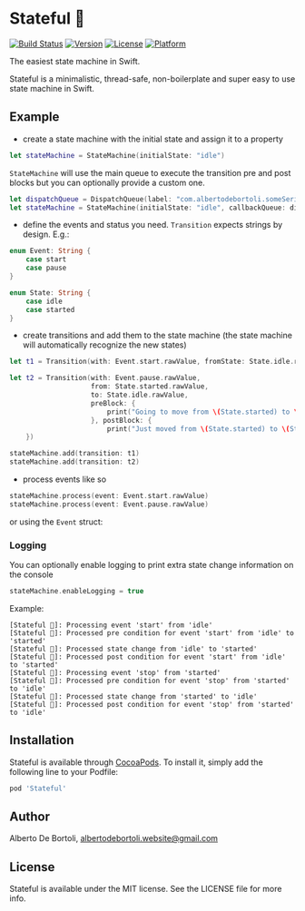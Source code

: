 # Stateful 🦜

[![Build Status](https://app.bitrise.io/app/5b1bed7dfe1521fd/status.svg?token=O8hUIAOKc9Ij6yey8qkQvg&branch=master)](https://app.bitrise.io/app/5b1bed7dfe1521fd)
[![Version](https://img.shields.io/cocoapods/v/Stateful.svg?style=flat)](https://cocoapods.org/pods/Stateful)
[![License](https://img.shields.io/cocoapods/l/Stateful.svg?style=flat)](https://cocoapods.org/pods/Stateful)
[![Platform](https://img.shields.io/cocoapods/p/Stateful.svg?style=flat)](https://cocoapods.org/pods/Stateful)

The easiest state machine in Swift.

Stateful is a minimalistic, thread-safe, non-boilerplate and super easy to use state machine in Swift.

## Example

- create a state machine with the initial state and assign it to a property

```swift
let stateMachine = StateMachine(initialState: "idle")
```

`StateMachine` will use the main queue to execute the transition pre and post blocks but you can optionally provide a custom one.

```swift
let dispatchQueue = DispatchQueue(label: "com.albertodebortoli.someSerialCallbackQueue")
let stateMachine = StateMachine(initialState: "idle", callbackQueue: dispatchQueue)
```

- define the events and status you need. `Transition` expects strings by design. E.g.:

```swift
enum Event: String {
    case start
    case pause
}

enum State: String {
    case idle
    case started
}
```

- create transitions and add them to the state machine (the state machine will automatically recognize the new states)

```swift
let t1 = Transition(with: Event.start.rawValue, fromState: State.idle.rawValue, toState: State.started.rawValue)

let t2 = Transition(with: Event.pause.rawValue,
                    from: State.started.rawValue,
                    to: State.idle.rawValue,
                    preBlock: {
                        print("Going to move from \(State.started) to \(State.idle)!")
                    }, postBlock: {
                        print("Just moved from \(State.started) to \(State.idle)!")
    })

stateMachine.add(transition: t1)
stateMachine.add(transition: t2)
```

- process events like so

```swift
stateMachine.process(event: Event.start.rawValue)
stateMachine.process(event: Event.pause.rawValue)
```

or using the `Event` struct:



### Logging

You can optionally enable logging to print extra state change information on the console 

```swift
stateMachine.enableLogging = true
```

Example:

```
[Stateful 🦜]: Processing event 'start' from 'idle'
[Stateful 🦜]: Processed pre condition for event 'start' from 'idle' to 'started'
[Stateful 🦜]: Processed state change from 'idle' to 'started'
[Stateful 🦜]: Processed post condition for event 'start' from 'idle' to 'started'
[Stateful 🦜]: Processing event 'stop' from 'started'
[Stateful 🦜]: Processed pre condition for event 'stop' from 'started' to 'idle'
[Stateful 🦜]: Processed state change from 'started' to 'idle'
[Stateful 🦜]: Processed post condition for event 'stop' from 'started' to 'idle'
```

## Installation

Stateful is available through [CocoaPods](https://cocoapods.org). To install
it, simply add the following line to your Podfile:

```ruby
pod 'Stateful'
```

## Author

Alberto De Bortoli, albertodebortoli.website@gmail.com

## License

Stateful is available under the MIT license. See the LICENSE file for more info.
